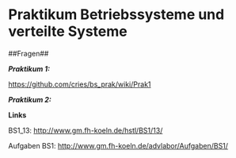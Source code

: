 Praktikum Betriebssysteme und verteilte Systeme 
=======


##Fragen##


***Praktikum 1:*** 

https://github.com/cries/bs_prak/wiki/Prak1


***Praktikum 2:***


**Links**

BS1_13: http://www.gm.fh-koeln.de/hstl/BS1/13/

Aufgaben BS1: http://www.gm.fh-koeln.de/advlabor/Aufgaben/BS1/
